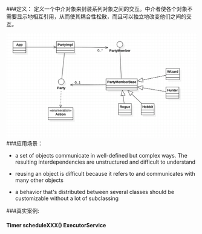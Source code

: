 ###定义：
定义一个中介对象来封装系列对象之间的交互。中介者使各个对象不需要显示地相互引用，从而使其耦合性松散，而且可以独立地改变他们之间的交互。

![](./uml.png)
###应用场景：
* a set of objects communicate in well-defined but complex ways. 
  The resulting interdependencies are unstructured and difficult to understand
  
* reusing an object is difficult because it refers to and communicates with many other objects

* a behavior that's distributed between several classes should be customizable without a lot of subclassing

###真实案例:
#### Timer scheduleXXX() ExecutorService